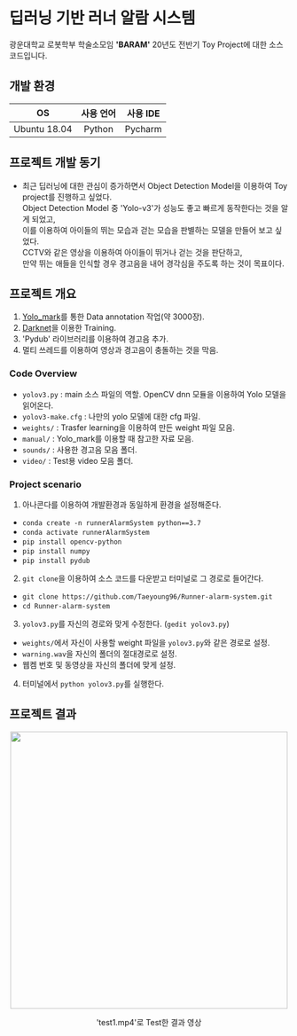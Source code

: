 # 딥러닝 기반 러너 알람 시스템

광운대학교 로봇학부 학술소모임 **'BARAM'** 20년도 전반기 Toy Project에 대한 소스코드입니다.  

## 개발 환경
|OS|사용 언어|사용 IDE|
|:---:|:---:|:---:|
|Ubuntu 18.04|Python|Pycharm|

## 프로젝트 개발 동기

- 최근 딥러닝에 대한 관심이 증가하면서 Object Detection Model을 이용하여 Toy project를 진행하고 싶었다.  
  Object Detection Model 중 'Yolo-v3'가 성능도 좋고 빠르게 동작한다는 것을 알게 되었고,  
  이를 이용하여 아이들의 뛰는 모습과 걷는 모습을 판별하는 모델을 만들어 보고 싶었다.  
  CCTV와 같은 영상을 이용하여 아이들이 뛰거나 걷는 것을 판단하고,  
  만약 뛰는 애들을 인식할 경우 경고음을 내어 경각심을 주도록 하는 것이 목표이다.  

## 프로젝트 개요
1. [Yolo_mark](https://github.com/AlexeyAB/Yolo_mark)를 통한 Data annotation 작업(약 3000장).  
2. [Darknet](https://github.com/AlexeyAB/darknet)을 이용한 Training.  
3. 'Pydub' 라이브러리를 이용하여 경고음 추가.  
4. 멀티 쓰레드를 이용하여 영상과 경고음이 충돌하는 것을 막음.  

### Code Overview  
- `yolov3.py` : main 소스 파일의 역할. OpenCV dnn 모듈을 이용하여 Yolo 모델을 읽어온다.  
- `yolov3-make.cfg` : 나만의 yolo 모델에 대한 cfg 파일.  
- `weights/` : Trasfer learning을 이용하여 만든 weight 파일 모음.  
- `manual/` : Yolo_mark를 이용할 때 참고한 자료 모음.  
- `sounds/` : 사용한 경고음 모음 폴더.  
- `video/` : Test용 video 모음 폴더.  

### Project scenario

1. 아나콘다를 이용하여 개발환경과 동일하게 환경을 설정해준다.  
  - `conda create -n runnerAlarmSystem python==3.7`
  - `conda activate runnerAlarmSystem`  
  - `pip install opencv-python`  
  - `pip install numpy`  
  - `pip install pydub`  
2. `git clone`을 이용하여 소스 코드를 다운받고 터미널로 그 경로로 들어간다.  
  - `git clone https://github.com/Taeyoung96/Runner-alarm-system.git`
  - `cd Runner-alarm-system`  
3. `yolov3.py`를 자신의 경로와 맞게 수정한다. (`gedit yolov3.py`)  
  - `weights/`에서 자신이 사용할 weight 파일을 `yolov3.py`와 같은 경로로 설정.  
  - `warning.wav`을 자신의 폴더의 절대경로로 설정.  
  - 웹켐 번호 및 동영상을 자신의 폴더에 맞게 설정.  
4. 터미널에서 `python yolov3.py`를 실행한다.

## 프로젝트 결과

<p align="center"><img src="https://user-images.githubusercontent.com/41863759/99877923-e36e7f80-2c44-11eb-834d-705c2e6998b0.gif" width="500px"></p>  
<p align="center"> 'test1.mp4'로 Test한 결과 영상 </p>  


